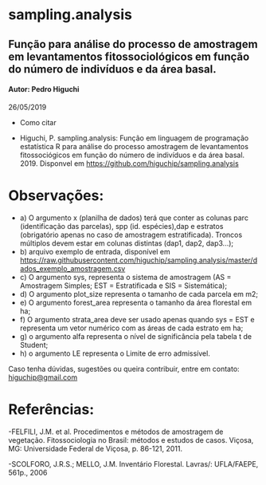 # sampling.analysis
## Função para análise do processo de amostragem em levantamentos fitossociológicos em função do número de indivíduos e da área basal.
#### Autor:  Pedro Higuchi                                   
 26/05/2019

* Como citar

* Higuchi, P. sampling.analysis: Função em linguagem de programação estatística R para análise do processo amostragem de levantamentos fitossociógicos em função do número de indivíduos e da área basal. 2019. Disponvel em https://github.com/higuchip/sampling.analysis

# Observações:											                      
- a) O argumento x (planilha de dados) terá que conter as colunas parc (identificação das parcelas), spp (id. espécies),dap e estratos (obrigatório apenas no caso de amostragem estratificada). Troncos múltiplos devem estar em colunas distintas (dap1, dap2, dap3...);
- b) arquivo exemplo de entrada, disponível em https://raw.githubusercontent.com/higuchip/sampling.analysis/master/dados_exemplo_amostragem.csv
- c) O argumento sys, representa o sistema de amostragem (AS = Amostragem Simples; EST = Estratificada e SIS = Sistemática);
- d) O argumento plot_size representa o tamanho de cada parcela em m2;
- e) O argumento forest_area representa o tamanho da área florestal em ha;
- f) O argumento strata_area deve ser usado apenas quando sys = EST e representa um vetor numérico com as áreas de cada estrato em ha;
- g) o argumento alfa representa o nível de significância pela tabela t de Student;
- h) o argumento LE representa o Limite de erro admissível.


Caso tenha dúvidas, sugestões ou queira contribuir, entre em contato: higuchip@gmail.com


# Referências:
-FELFILI, J.M. et al. Procedimentos e métodos de amostragem de vegetação. Fitossociologia no Brasil: métodos e estudos de casos. Viçosa, MG: Universidade Federal de Viçosa, p. 86-121, 2011.

-SCOLFORO, J.R.S.; MELLO, J.M. Inventário Florestal. Lavras/: UFLA/FAEPE, 561p., 2006
